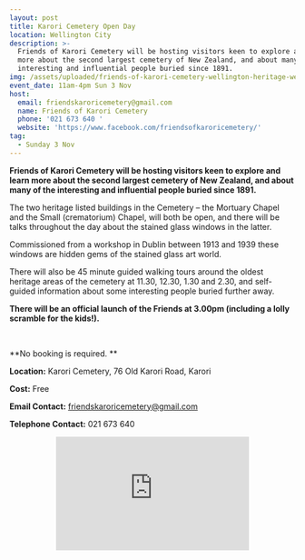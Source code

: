 ```yaml
---
layout: post
title: Karori Cemetery Open Day
location: Wellington City
description: >-
  Friends of Karori Cemetery will be hosting visitors keen to explore and learn
  more about the second largest cemetery of New Zealand, and about many of the
  interesting and influential people buried since 1891. 
img: /assets/uploaded/friends-of-karori-cemetery-wellington-heritage-week-min.png
event_date: 11am-4pm Sun 3 Nov
host:
  email: friendskaroricemetery@gmail.com
  name: Friends of Karori Cemetery
  phone: '021 673 640 '
  website: 'https://www.facebook.com/friendsofkaroricemetery/'
tag:
  - Sunday 3 Nov
---
```

**Friends of Karori Cemetery will be hosting visitors keen to explore and learn more about the second largest cemetery of New Zealand, and about many of the interesting and influential people buried since 1891.**

The two heritage listed buildings in the Cemetery – the Mortuary Chapel and the Small (crematorium) Chapel, will both be open, and there will be talks throughout the day about the stained glass windows in the latter. 

Commissioned from a workshop in Dublin between 1913 and 1939 these windows are hidden gems of the stained glass art world. 

There will also be 45 minute guided walking tours around the oldest heritage areas of the cemetery at 11.30, 12.30, 1.30 and 2.30, and self-guided information about some interesting people buried further away. 

**There will be an official launch of the Friends at 3.00pm (including a lolly scramble for the kids!).**

<br>


**No booking is required. **

**Location:** Karori Cemetery, 76 Old Karori Road, Karori

**Cost:** Free

**Email Contact:** friendskaroricemetery@gmail.com

**Telephone Contact:** 021 673 640 

<center><iframe src="https://www.facebook.com/plugins/page.php?href=https%3A%2F%2Fwww.facebook.com%2Ffriendsofkaroricemetery%2F&tabs=header&width=340&height=200&small_header=false&adapt_container_width=true&hide_cover=false&show_facepile=true&appId" width="340" height="200" style="border:none;overflow:hidden" scrolling="no" frameborder="0" allowTransparency="true" allow="encrypted-media"></iframe></center>
